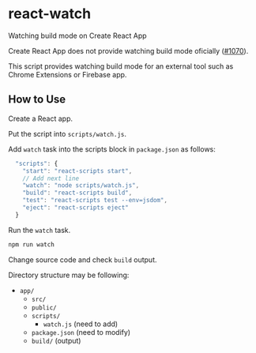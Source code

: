 # react-watch
Watching build mode on Create React App

Create React App does not provide watching build mode oficially ([#1070](https://github.com/facebookincubator/create-react-app/issues/1070)).

This script provides watching build mode for an external tool such as Chrome Extensions or Firebase app.

## How to Use

Create a React app.

Put the script into `scripts/watch.js`.

Add `watch` task into the scripts block in `package.json` as follows:

```javascript
  "scripts": {
    "start": "react-scripts start",
    // Add next line
    "watch": "node scripts/watch.js",
    "build": "react-scripts build",
    "test": "react-scripts test --env=jsdom",
    "eject": "react-scripts eject"
  }
```

Run the `watch` task.

```sh
npm run watch
```

Change source code and check `build` output.

Directory structure may be following:

- `app/`
  - `src/`
  - `public/`
  - `scripts/`
    - `watch.js` (need to add)
  - `package.json` (need to modify)
  - `build/` (output)
